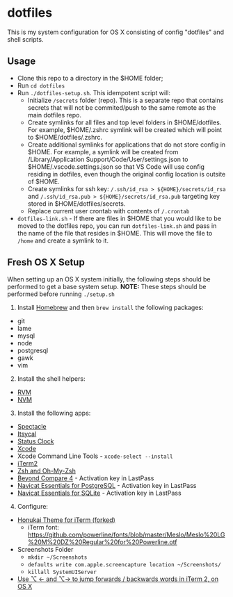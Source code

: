 # dotfiles

This is my system configuration for OS X consisting of config "dotfiles" and shell scripts.

## Usage

- Clone this repo to a directory in the $HOME folder;
- Run `cd dotfiles`
- Run `./dotfiles-setup.sh`.  This idempotent script will:
  - Initialize `/secrets` folder (repo).  This is a separate repo that contains secrets that will not be commited/push to the same remote as the main dotfiles repo. 
  - Create symlinks for all files and top level folders in $HOME/dotfiles.  For example, $HOME/.zshrc symlink will be created which will point to $HOME/dotfiles/.zshrc. 
  - Create additional symlinks for applications that do not store config in $HOME.  For example, a symlink will be created from /Library/Application Support/Code/User/settings.json to $HOME/.vscode.settings.json so that VS Code will use config residing in dotfiles, even though the original config location is outsite of $HOME.
  - Create symlinks for ssh key: `/.ssh/id_rsa > ${HOME}/secrets/id_rsa` and `/.ssh/id_rsa.pub > ${HOME}/secrets/id_rsa.pub` targeting key stored in $HOME/dotfiles/secrets.
  - Replace current user crontab with contents of `/.crontab`
- `dotfiles-link.sh` -  If there are files in $HOME that you would like to be moved to the dotfiles repo, you can run `dotfiles-link.sh` and pass in the name of the file that resides in $HOME.  This will move the file to `/home` and create a symlink to it. 

## Fresh OS X Setup

When setting up an OS X system initially, the following steps should be performed to get a base system setup.  **NOTE:** These steps should be performed before running `./setup.sh`
 
1. Install [Homebrew](http://brew.sh/) and then `brew install` the following packages:
  - git
  - lame
  - mysql
  - node
  - postgresql
  - gawk
  - vim
2. Install the shell helpers:
  - [RVM](https://rvm.io/rvm/install)
  - [NVM](https://github.com/creationix/nvm)
3. Install the following apps:
  - [Spectacle](https://www.spectacleapp.com/)
  - [Itsycal](https://www.mowglii.com/itsycal/)
  - [Status Clock](https://itunes.apple.com/us/app/status-clock/id552792489?mt=12)
  - [Xcode](https://itunes.apple.com/us/app/xcode/id497799835?ls=1&mt=12)
  - Xcode Command Line Tools - `xcode-select --install`
  - [iTerm2](https://www.iterm2.com/downloads.html)
  - [Zsh and Oh-My-Zsh](https://github.com/robbyrussell/oh-my-zsh/wiki/Installing-ZSH)
  - [Beyond Compare 4](http://www.scootersoftware.com/download.php) - Activation key in LastPass
  - [Navicat Essentials for PostgreSQL](https://www.navicat.com/download/navicat-essentials) - Activation key in LastPass
  - [Navicat Essentials for SQLite](https://www.navicat.com/download/navicat-essentials) - Activation key in LastPass
4. Configure:
  - [Honukai Theme for iTerm (forked)](https://github.com/bradyholt/honukai-iterm-zsh)
    - iTerm font: https://github.com/powerline/fonts/blob/master/Meslo/Meslo%20LG%20M%20DZ%20Regular%20for%20Powerline.otf
  - Screenshots Folder
    - `mkdir ~/Screenshots`
    - `defaults write com.apple.screencapture location ~/Screenshots/`
    - `killall SystemUIServer`
  - [Use ⌥ ← and ⌥→ to jump forwards / backwards words in iTerm 2, on OS X](https://coderwall.com/p/h6yfda/use-and-to-jump-forwards-backwards-words-in-iterm-2-on-os-x)
